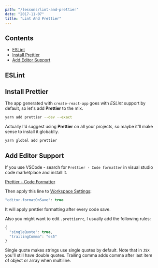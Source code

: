 ```yaml
---
path: "/lessons/lint-and-prettier"
date: "2017-11-07"
title: "Lint And Prettier"
---
```


## Contents

* [ESLint](#eslint)
* [Install Prettier](#install_prettier)
* [Add Editor Support](#editor_support)

<a name="eslint" style="display: block; position: relative; top: -150px"></a>
## ESLint

<a name="install_prettier" style="display: block; position: relative; top: -150px"></a>
## Install Prettier

The app generated with `create-react-app` goes with _ESLint_ support by default, so let's add __Prettier__ to the mix.

```sh
yarn add prettier --dev --exact
```

Actually I'd suggest using __Prettier__ on all your projects, so maybe it'll make sense to install it globablly.

```sh
yarn global add prettier
```

<a name="editor_support" style="display: block; position: relative; top: -150px"></a>
## Add Editor Support

If you use VSCode - search for `Prettier - Code formatter` in visual studio code marketplace and install it.

[Prettier - Code Formatter](https://marketplace.visualstudio.com/items?itemName=esbenp.prettier-vscode)

Then apply this line to [Workspace Settings](https://code.visualstudio.com/docs/getstarted/settings):

```js
"editor.formatOnSave": true
```

It will apply prettier formatting after every code save.

Also you might want to edit `.prettierrc`, I usually add the following rules:

```js
{
  "singleQuote": true,
  "trailingComma": "es5"
}
```

Single quote makes strings use single quotes by default. Note that in `JSX` you'll still have double quotes. Trailing comma adds comma after last item of object or array when multiline.

